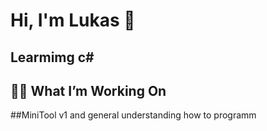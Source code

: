 # Hi, I'm Lukas 👋

## Learmimg c#

## 🧑‍💻 What I’m Working On

##MiniTool v1 and general understanding how to programm


